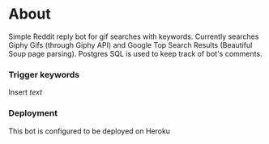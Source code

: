 # About

Simple Reddit reply bot for gif searches with keywords.
Currently searches Giphy Gifs (through Giphy API) and Google Top Search Results (Beautiful Soup page parsing).
Postgres SQL is used to keep track of bot's comments.

### Trigger keywords

Insert *text*

### Deployment

This bot is configured to be deployed on Heroku


